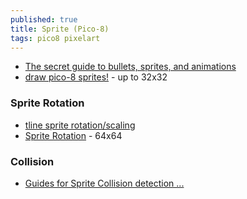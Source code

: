 ```yaml
---
published: true
title: Sprite (Pico-8)
tags: pico8 pixelart
---
```

> 

- [The secret guide to bullets, sprites, and animations](https://www.lexaloffle.com/bbs/?tid=44686)
- [draw pico-8 sprites!](https://nerdyteachers.com/PICO-8/Draw/Sprite/) - up to 32x32

### Sprite Rotation
- [tline sprite rotation/scaling](https://www.lexaloffle.com/bbs/?pid=78451)
- [Sprite Rotation](https://www.lexaloffle.com/bbs/?tid=41632) - 64x64

### Collision
- [Guides for Sprite Collision detection ...](https://www.lexaloffle.com/bbs/?tid=28145)
